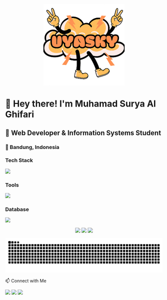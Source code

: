 <p align="center">
  <img src="https://raw.githubusercontent.com/Suryaalghifari/Suryaalghifari/main/assets/logo.png" width="260" />
</p>

# 👋 Hey there! I'm Muhamad Surya Al Ghifari

## 💼 Web Developer & Information Systems Student
### 📍 Bandung, Indonesia



### Tech Stack
<p align="left">
  <img src="https://skillicons.dev/icons?i=html,css,js,ts,php,python,bootstrap,tailwind,vue,react,vite,nodejs,express,laravel,flutter,dart" height="48" />
</p>

### Tools
<p align="left">
  <img src="https://skillicons.dev/icons?i=vscode,figma,git,postman,github,docker,linux,windows,vercel,sublime" height="48" />
</p>

### Database 
<p align="left">
  <img src="https://skillicons.dev/icons?i=mongodb,firebase,mysql,postgres,supabase" height="48" />
</p>



<p align="center">
  <img src="https://github-readme-stats.vercel.app/api?username=Suryaalghifari&show_icons=true&theme=github_dark" height="150"/>
  <img src="https://github-readme-stats.vercel.app/api/top-langs/?username=Suryaalghifari&layout=compact&theme=github_dark" height="150"/>
  <img src="https://github-readme-streak-stats.herokuapp.com/?user=Suryaalghifari&theme=dark&hide_border=true" height="150"/>
</p>

<p align="center">
  <picture>
    <source media="(prefers-color-scheme: dark)" srcset="https://raw.githubusercontent.com/Suryaalghifari/github-contribution-snake/output/github-contribution-grid-snake-dark.svg" />
    <source media="(prefers-color-scheme: light)" srcset="https://raw.githubusercontent.com/Suryaalghifari/github-contribution-snake/output/github-contribution-grid-snake.svg" />
    <img alt="github contribution grid snake animation" src="https://raw.githubusercontent.com/Suryaalghifari/github-contribution-snake/output/github-contribution-grid-snake.svg" />
  </picture>
</p>

📫 Connect with Me
<p align="left">
  <a href="https://https://www.linkedin.com/in/muhamad-surya-al-ghifari-791625335/"><img src="https://img.shields.io/badge/LinkedIn-blue?logo=linkedin&style=for-the-badge" /></a>
  <a href="mailto:m.suryaalghifari@gmail.com"><img src="https://img.shields.io/badge/Gmail-red?logo=gmail&style=for-the-badge" /></a>
  <a href="http://www.suryaalghifari.com/"><img src="https://img.shields.io/badge/Website-3423A6?style=for-the-badge&logo=Google-Chrome&logoColor=white"/></a>
</p>
